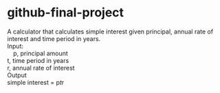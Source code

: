 # github-final-project

A calculator that calculates simple interest given principal, annual rate of interest and time period in years.  
Input:  
&emsp;p, principal amount  
   t, time period in years  
   r, annual rate of interest  
Output  
   simple interest = p*t*r  
   
